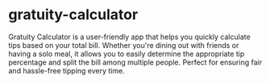 # gratuity-calculator
Gratuity Calculator is a user-friendly app that helps you quickly calculate tips based on your total bill. Whether you're dining out with friends or having a solo meal, it allows you to easily determine the appropriate tip percentage and split the bill among multiple people. Perfect for ensuring fair and hassle-free tipping every time.
